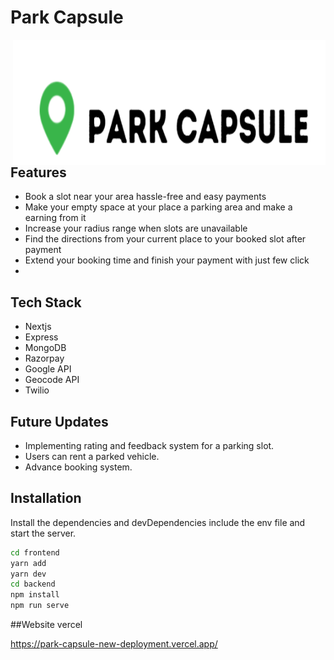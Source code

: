 # Park Capsule

<img align="right" width="500" height="200" title="ParkCapsule" src="https://github.com/nishith-02/Parking_Capsule/blob/main/frontend/public/logo.png"/>
  
## Features

- Book a slot near your area hassle-free and easy payments
- Make your empty space at your place a parking area and make a earning from it
- Increase your radius range when slots are unavailable
- Find the directions from your current place to your booked slot after payment
- Extend your booking time and finish your payment with just few click
- 

## Tech Stack

- Nextjs
- Express
- MongoDB
- Razorpay
- Google API
- Geocode API
- Twilio

## Future Updates

- Implementing rating and feedback system for a parking slot.
- Users can rent a parked vehicle.
- Advance booking system.

## Installation

Install the dependencies and devDependencies include the env file and start the server.

```sh
cd frontend
yarn add
yarn dev
cd backend
npm install
npm run serve
```
##Website vercel

https://park-capsule-new-deployment.vercel.app/

